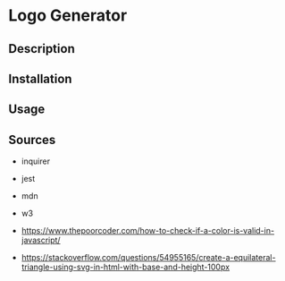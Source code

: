 # Logo Generator

## Description

## Installation

## Usage

## Sources
- inquirer
- jest

- mdn
- w3
- https://www.thepoorcoder.com/how-to-check-if-a-color-is-valid-in-javascript/
- https://stackoverflow.com/questions/54955165/create-a-equilateral-triangle-using-svg-in-html-with-base-and-height-100px